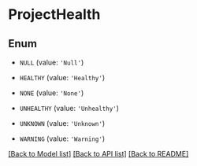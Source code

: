 # ProjectHealth


## Enum

* `NULL` (value: `'Null'`)

* `HEALTHY` (value: `'Healthy'`)

* `NONE` (value: `'None'`)

* `UNHEALTHY` (value: `'Unhealthy'`)

* `UNKNOWN` (value: `'Unknown'`)

* `WARNING` (value: `'Warning'`)

[[Back to Model list]](../README.md#documentation-for-models) [[Back to API list]](../README.md#documentation-for-api-endpoints) [[Back to README]](../README.md)


